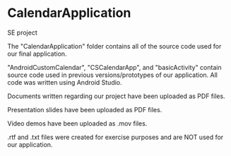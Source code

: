 # CalendarApplication
SE project

The "CalendarApplication" folder contains all of the source code used for our final application.

"AndroidCustomCalendar", "CSCalendarApp", and "basicActivity" contain source code used in
previous versions/prototypes of our application.
All code was written using Android Studio.


Documents written regarding our project have been uploaded as PDF files.

Presentation slides have been uploaded as PDF files.

Video demos have been uploaded as .mov files.


.rtf and .txt files were created for exercise purposes and are NOT used for our application.
